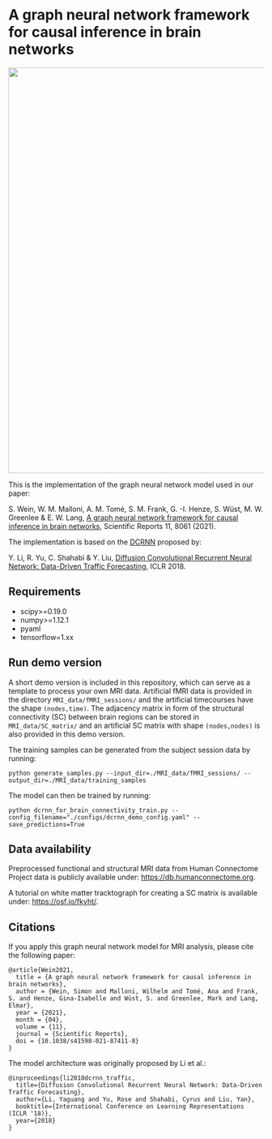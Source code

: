 # A graph neural network framework for causal inference in brain networks

<img src="https://github.com/simonvino/DCRNN_for_brain_connectivity/blob/main/figures/DCRNN.png" width="800">


This is the implementation of the graph neural network model used in our paper:

S. Wein, W. M. Malloni, A. M. Tomé, S. M. Frank, G. -I. Henze, S. Wüst, M. W. Greenlee & E. W. Lang,
[A graph neural network framework for causal inference in brain networks](https://www.nature.com/articles/s41598-021-87411-8), Scientific Reports 11, 8061 (2021).

The implementation is based on the [DCRNN](https://github.com/liyaguang/DCRNN) proposed by:

Y. Li, R. Yu, C. Shahabi & Y. Liu, [Diffusion Convolutional Recurrent Neural Network: Data-Driven Traffic Forecasting](https://arxiv.org/abs/1707.01926), ICLR 2018.

## Requirements

- scipy>=0.19.0
- numpy>=1.12.1
- pyaml
- tensorflow=1.xx

## Run demo version

A short demo version is included in this repository, which can serve as a template to process your own MRI data. Artificial fMRI data is provided in the directory ``` MRI_data/fMRI_sessions/ ``` and the artificial timecourses have the shape ``` (nodes,time) ```. 
The adjacency matrix in form of the structural connectivity (SC) between brain regions can be stored in ``` MRI_data/SC_matrix/ ``` and an artificial SC matrix with shape ``` (nodes,nodes) ``` is also provided in this demo version.

The training samples can be generated from the subject session data by running: 

```
python generate_samples.py --input_dir=./MRI_data/fMRI_sessions/ --output_dir=./MRI_data/training_samples
```

The model can then be trained by running:

```
python dcrnn_for_brain_connectivity_train.py --config_filename="./configs/dcrnn_demo_config.yaml" --save_predictions=True
```

## Data availability

Preprocessed functional and structural MRI data from Human Connectome Project data is publicly available under: https://db.humanconnectome.org.

A tutorial on white matter tracktograph for creating a SC matrix is available under: https://osf.io/fkyht/. 

## Citations

If you apply this graph neural network model for MRI analysis, please cite the following paper: 

```
@article{Wein2021,
  title = {A graph neural network framework for causal inference in brain networks},
  author = {Wein, Simon and Malloni, Wilhelm and Tomé, Ana and Frank, S. and Henze, Gina-Isabelle and Wüst, S. and Greenlee, Mark and Lang, Elmar},
  year = {2021},
  month = {04},
  volume = {11},
  journal = {Scientific Reports},
  doi = {10.1038/s41598-021-87411-8}
}
```

The model architecture was originally proposed by Li et al.:

```
@inproceedings{li2018dcrnn_traffic,
  title={Diffusion Convolutional Recurrent Neural Network: Data-Driven Traffic Forecasting},
  author={Li, Yaguang and Yu, Rose and Shahabi, Cyrus and Liu, Yan},
  booktitle={International Conference on Learning Representations (ICLR '18)},
  year={2018}
}
```
